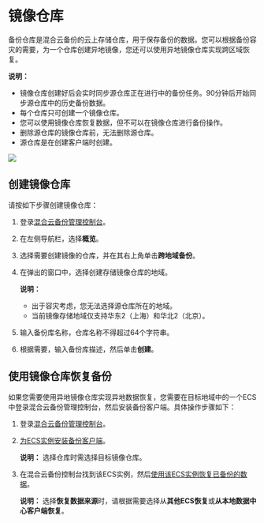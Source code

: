 # 镜像仓库

备份仓库是混合云备份的云上存储仓库，用于保存备份的数据。您可以根据备份容灾的需要，为一个仓库创建异地镜像，您还可以使用异地镜像仓库实现跨区域恢复。

**说明：**

-   镜像仓库创建好后会实时同步源仓库正在进行中的备份任务。90分钟后开始同步源仓库中的历史备份数据。
-   每个仓库只可创建一个镜像仓库。
-   您可以使用镜像仓库恢复数据，但不可以在镜像仓库进行备份操作。
-   删除源仓库的镜像仓库前，无法删除源仓库。
-   源仓库是在创建客户端时创建。

![](https://static-aliyun-doc.oss-accelerate.aliyuncs.com/assets/img/zh-CN/4488449951/p43757.png)

## 创建镜像仓库

请按如下步骤创建镜像仓库：

1.  登录[混合云备份管理控制台](https://hbr.console.aliyun.com)。

2.  在左侧导航栏，选择**概览**。

3.  选择需要创建镜像的仓库，并在其右上角单击**跨地域备份**。

4.  在弹出的窗口中，选择创建存储镜像仓库的地域。

    **说明：**

    -   出于容灾考虑，您无法选择源仓库所在的地域。
    -   当前镜像存储地域仅支持华东2（上海）和华北2（北京）。
5.  输入备份库名称，仓库名称不得超过64个字符串。

6.  根据需要，输入备份库描述，然后单击**创建**。


## 使用镜像仓库恢复备份

如果您需要使用异地镜像仓库实现异地数据恢复，您需要在目标地域中的一个ECS中登录混合云备份管理控制台，然后安装备份客户端。具体操作步骤如下：

1.  登录[混合云备份管理控制台](https://hbr.console.aliyun.com)。

2.  [为ECS实例安装备份客户端](/cn.zh-CN/ECS备份教程/ECS文件备份（旧版）/准备工作.md)。

    **说明：** 选择仓库时需选择目标镜像仓库。

3.  在混合云备份控制台找到该ECS实例，然后[使用该ECS实例恢复已备份的数据](/cn.zh-CN/ECS备份教程/ECS文件备份（旧版）/恢复ECS文件.md)。

    **说明：** 选择**恢复数据来源**时，请根据需要选择从**其他ECS恢复**或**从本地数据中心客户端恢复**。


